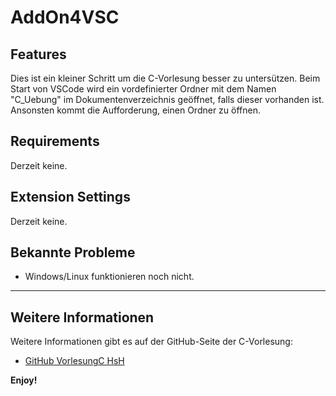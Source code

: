 # AddOn4VSC

## Features

Dies ist ein kleiner Schritt um die C-Vorlesung besser zu untersützen. Beim Start von VSCode wird ein vordefinierter Ordner mit dem Namen "C_Uebung" im Dokumentenverzeichnis geöffnet, falls dieser vorhanden ist. Ansonsten kommt die Aufforderung, einen Ordner zu öffnen.

## Requirements

Derzeit keine.

## Extension Settings

Derzeit keine.

## Bekannte Probleme

* Windows/Linux funktionieren noch nicht.

---

## Weitere Informationen

Weitere Informationen gibt es auf der GitHub-Seite der C-Vorlesung:

* [GitHub VorlesungC HsH](https://github.com/hshf1/VorlesungC)

**Enjoy!**